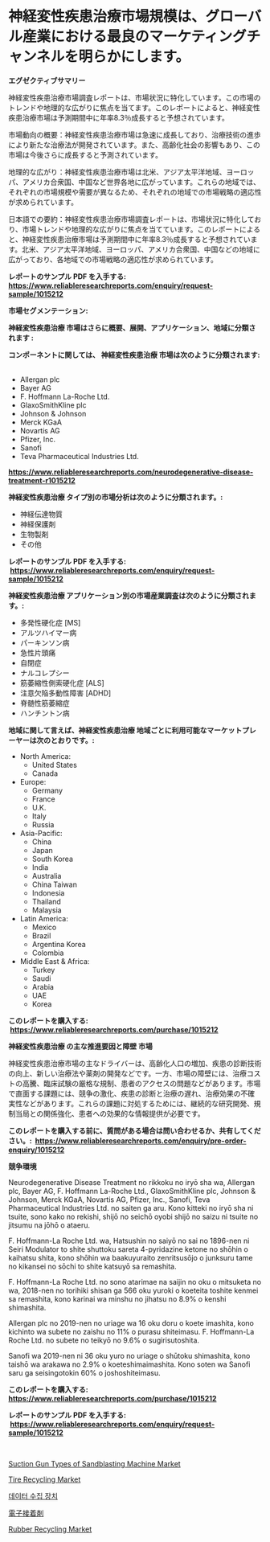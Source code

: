 <p><h1>神経変性疾患治療市場規模は、グローバル産業における最良のマーケティングチャンネルを明らかにします。</h1></p><p><strong>エグゼクティブサマリー</strong></p>
<p><p>神経変性疾患治療市場調査レポートは、市場状況に特化しています。この市場のトレンドや地理的な広がりに焦点を当てます。このレポートによると、神経変性疾患治療市場は予測期間中に年率8.3％成長すると予想されています。</p><p>市場動向の概要：神経変性疾患治療市場は急速に成長しており、治療技術の進歩により新たな治療法が開発されています。また、高齢化社会の影響もあり、この市場は今後さらに成長すると予測されています。</p><p>地理的な広がり：神経変性疾患治療市場は北米、アジア太平洋地域、ヨーロッパ、アメリカ合衆国、中国など世界各地に広がっています。これらの地域では、それぞれの市場規模や需要が異なるため、それぞれの地域での市場戦略の適応性が求められています。</p><p>日本語での要約：神経変性疾患治療市場調査レポートは、市場状況に特化しており、市場トレンドや地理的な広がりに焦点を当てています。このレポートによると、神経変性疾患治療市場は予測期間中に年率8.3％成長すると予想されています。北米、アジア太平洋地域、ヨーロッパ、アメリカ合衆国、中国などの地域に広がっており、各地域での市場戦略の適応性が求められています。</p></p>
<p><strong>レポートのサンプル PDF を入手する: <a href="https://www.reliableresearchreports.com/enquiry/request-sample/1015212">https://www.reliableresearchreports.com/enquiry/request-sample/1015212</a></strong></p>
<p><strong>市場セグメンテーション:</strong></p>
<p><strong> 神経変性疾患治療 市場はさらに概要、展開、アプリケーション、地域に分類されます :</strong></p>
<p><strong>コンポーネントに関しては、 神経変性疾患治療 市場は次のように分類されます: &nbsp;</strong></p>
<p><ul><li>Allergan plc</li><li>Bayer AG</li><li>F. Hoffmann La-Roche Ltd.</li><li>GlaxoSmithKline plc</li><li>Johnson & Johnson</li><li>Merck KGaA</li><li>Novartis AG</li><li>Pfizer, Inc.</li><li>Sanofi</li><li>Teva Pharmaceutical Industries Ltd.</li></ul></p>
<p><strong><a href="https://www.reliableresearchreports.com/neurodegenerative-disease-treatment-r1015212">https://www.reliableresearchreports.com/neurodegenerative-disease-treatment-r1015212</a></strong></p>
<p><strong> 神経変性疾患治療 タイプ別の市場分析は次のように分類されます。:</strong></p>
<p><ul><li>神経伝達物質</li><li>神経保護剤</li><li>生物製剤</li><li>その他</li></ul></p>
<p><strong>レポートのサンプル PDF を入手する: &nbsp;<a href="https://www.reliableresearchreports.com/enquiry/request-sample/1015212">https://www.reliableresearchreports.com/enquiry/request-sample/1015212</a></strong></p>
<p><strong> 神経変性疾患治療 アプリケーション別の市場産業調査は次のように分類されます。:</strong></p>
<p><ul><li>多発性硬化症 [MS]</li><li>アルツハイマー病</li><li>パーキンソン病</li><li>急性片頭痛</li><li>自閉症</li><li>ナルコレプシー</li><li>筋萎縮性側索硬化症 [ALS]</li><li>注意欠陥多動性障害 [ADHD]</li><li>脊髄性筋萎縮症</li><li>ハンチントン病</li></ul></p>
<p><strong>地域に関して言えば、神経変性疾患治療 地域ごとに利用可能なマーケットプレーヤーは次のとおりです。:</strong></p>
<p><ul>
    <li>
        North America:
        <ul>
            <li>United States</li>
            <li>Canada</li>
        </ul>
    </li>
    <li>
        Europe:
        <ul>
            <li>Germany</li>
            <li>France</li>
            <li>U.K.</li>
            <li>Italy</li>
            <li>Russia</li>
        </ul>
    </li>
    <li>
        Asia-Pacific:
        <ul>
            <li>China</li>
            <li>Japan</li>
            <li>South Korea</li>
            <li>India</li>
            <li>Australia</li>
            <li>China Taiwan</li>
            <li>Indonesia</li>
            <li>Thailand</li>
            <li>Malaysia</li>
        </ul>
    </li>
    <li>
        Latin America:
        <ul>
            <li>Mexico</li>
            <li>Brazil</li>
            <li>Argentina Korea</li>
            <li>Colombia</li>
        </ul>
    </li>
    <li>
        Middle East & Africa:
        <ul>
            <li>Turkey</li>
            <li>Saudi</li>
            <li>Arabia</li>
            <li>UAE</li>
            <li>Korea</li>
        </ul>
    </li>
    </ul></p>
<p><strong>このレポートを購入する: &nbsp;<a href="https://www.reliableresearchreports.com/purchase/1015212">https://www.reliableresearchreports.com/purchase/1015212</a></strong></p>
<p><strong>神経変性疾患治療 の主な推進要因と障壁 市場</strong></p>
<p><p>神経変性疾患治療市場の主なドライバーは、高齢化人口の増加、疾患の診断技術の向上、新しい治療法や薬剤の開発などです。一方、市場の障壁には、治療コストの高騰、臨床試験の厳格な規制、患者のアクセスの問題などがあります。市場で直面する課題には、競争の激化、疾患の診断と治療の遅れ、治療効果の不確実性などがあります。これらの課題に対処するためには、継続的な研究開発、規制当局との関係強化、患者への効果的な情報提供が必要です。</p></p>
<p><strong>このレポートを購入する前に、質問がある場合は問い合わせるか、共有してください。:&nbsp; <a href="https://www.reliableresearchreports.com/enquiry/pre-order-enquiry/1015212">https://www.reliableresearchreports.com/enquiry/pre-order-enquiry/1015212</a></strong></p>
<p><strong>競争環境</strong></p>
<p><p>Neurodegenerative Disease Treatment no rikkoku no iryō sha wa, Allergan plc, Bayer AG, F. Hoffmann La-Roche Ltd., GlaxoSmithKline plc, Johnson & Johnson, Merck KGaA, Novartis AG, Pfizer, Inc., Sanofi, Teva Pharmaceutical Industries Ltd. no saiten ga aru. Kono kitteki no iryō sha ni tsuite, sono kako no rekishi, shijō no seichō oyobi shijō no saizu ni tsuite no jitsumu na jōhō o ataeru.</p><p>F. Hoffmann-La Roche Ltd. wa, Hatsushin no saiyō no sai no 1896-nen ni Seiri Modulator to shite shuttoku sareta 4-pyridazine ketone no shōhin o kaihatsu shita, kono shōhin wa baakuyuraito zenritsusōjo o junksuru tame no kikansei no sōchi to shite katsuyō sa remashita.</p><p>F. Hoffmann-La Roche Ltd. no sono atarimae na saijin no oku o mitsuketa no wa, 2018-nen no torihiki shisan ga 566 oku yuroki o koeteita toshite kenmei sa remashita, kono karinai wa minshu no jihatsu no 8.9% o kenshi shimashita.</p><p>Allergan plc no 2019-nen no uriage wa 16 oku doru o koete imashita, kono kichinto wa subete no zaishu no 11% o purasu shiteimasu. F. Hoffmann-La Roche Ltd. no subete no teikyō no 9.6% o sugirisutoshita.</p><p>Sanofi wa 2019-nen ni 36 oku yuro no uriage o shūtoku shimashita, kono taishō wa arakawa no 2.9% o koeteshimaimashita. Kono soten wa Sanofi saru ga seisingotokin 60% o joshoshiteimasu.</p></p>
<p><strong>このレポートを購入する: &nbsp; <a href="https://www.reliableresearchreports.com/purchase/1015212">https://www.reliableresearchreports.com/purchase/1015212</a></strong></p>
<p><strong>レポートのサンプル PDF を入手する: &nbsp;<a href="https://www.reliableresearchreports.com/enquiry/request-sample/1015212">https://www.reliableresearchreports.com/enquiry/request-sample/1015212</a></strong><strong></strong></p>
<p>&nbsp;</p>
<p><p><a href="https://www.linkedin.com/pulse/suction-gun-types-sandblasting-machine-market-provides-detailed-zigof">Suction Gun Types of Sandblasting Machine Market</a></p><p><a href="https://github.com/bobicer/Market-Research-Report-List-3/blob/main/tire-recycling-market.md">Tire Recycling Market</a></p><p><a href="https://github.com/novabrown3/Market-Research-Report-List-1/blob/main/275849259225.md">데이터 수집 장치</a></p><p><a href="https://github.com/mohamedbakry57/Market-Research-Report-List-3/blob/main/451778460574.md">電子接着剤</a></p><p><a href="https://github.com/globismark/Market-Research-Report-List-3/blob/main/rubber-recycling-market.md">Rubber Recycling Market</a></p></p>